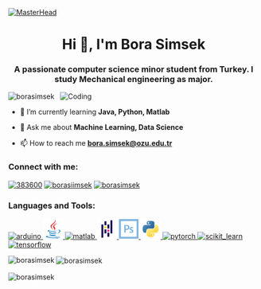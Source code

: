 [![MasterHead](https://th.bing.com/th/id/R.cf06f1da08a953d459a097109cab19ef?rik=SnHQyAgBePtgGQ&pid=ImgRaw&r=0)](https://rishavchanda.io)
<h1 align="center">Hi 👋, I'm Bora Simsek</h1>
<h3 align="center">A passionate computer science minor student from Turkey. I study Mechanical engineering as major.</h3>
<img align="right" alt="Coding" width="400" src="https://th.bing.com/th/id/R.49b6457037b8ea4f771bc7aa3135fb8f?rik=SAaaJMU0G5ML7A&riu=http%3a%2f%2fi.makeagif.com%2fmedia%2f8-26-2015%2fY35RpP.gif&ehk=vEJEWNo%2fV2GmPaw7q%2ffyeyPcF4CZkfXWSs7MGE0PXqA%3d&risl=&pid=ImgRaw&r=0">

<p align="left"> <img src="https://komarev.com/ghpvc/?username=borasimsek&label=Profile%20views&color=0e75b6&style=flat" alt="borasimsek" /> </p>

- 🌱 I’m currently learning **Java, Python, Matlab**

- 💬 Ask me about **Machine Learning, Data Science**

- 📫 How to reach me **bora.simsek@ozu.edu.tr**

<h3 align="left">Connect with me:</h3>



<p align="left">
<a href="https://stackoverflow.com/users/383600" target="blank"><img align="center" src="https://raw.githubusercontent.com/rahuldkjain/github-profile-readme-generator/master/src/images/icons/Social/stack-overflow.svg" alt="383600" height="30" width="40" /></a>
<a href="https://instagram.com/bora.siimsek" target="blank"><img align="center" src="https://raw.githubusercontent.com/rahuldkjain/github-profile-readme-generator/master/src/images/icons/Social/instagram.svg" alt="borasiimsek" height="30" width="40" /></a>
<a href="https://www.leetcode.com/borasimsek" target="blank"><img align="center" src="https://raw.githubusercontent.com/rahuldkjain/github-profile-readme-generator/master/src/images/icons/Social/leet-code.svg" alt="borasimsek" height="30" width="40" /></a>
</p>

<h3 align="left">Languages and Tools:</h3>
<p align="left"> <a href="https://www.arduino.cc/" target="_blank" rel="noreferrer"> <img src="https://cdn.worldvectorlogo.com/logos/arduino-1.svg" alt="arduino" width="40" height="40"/> </a> <a href="https://www.java.com" target="_blank" rel="noreferrer"> <img src="https://raw.githubusercontent.com/devicons/devicon/master/icons/java/java-original.svg" alt="java" width="40" height="40"/> </a> <a href="https://www.mathworks.com/" target="_blank" rel="noreferrer"> <img src="https://upload.wikimedia.org/wikipedia/commons/2/21/Matlab_Logo.png" alt="matlab" width="40" height="40"/> </a> <a href="https://pandas.pydata.org/" target="_blank" rel="noreferrer"> <img src="https://raw.githubusercontent.com/devicons/devicon/2ae2a900d2f041da66e950e4d48052658d850630/icons/pandas/pandas-original.svg" alt="pandas" width="40" height="40"/> </a> <a href="https://www.photoshop.com/en" target="_blank" rel="noreferrer"> <img src="https://raw.githubusercontent.com/devicons/devicon/master/icons/photoshop/photoshop-line.svg" alt="photoshop" width="40" height="40"/> </a> <a href="https://www.python.org" target="_blank" rel="noreferrer"> <img src="https://raw.githubusercontent.com/devicons/devicon/master/icons/python/python-original.svg" alt="python" width="40" height="40"/> </a> <a href="https://pytorch.org/" target="_blank" rel="noreferrer"> <img src="https://www.vectorlogo.zone/logos/pytorch/pytorch-icon.svg" alt="pytorch" width="40" height="40"/> </a> <a href="https://scikit-learn.org/" target="_blank" rel="noreferrer"> <img src="https://upload.wikimedia.org/wikipedia/commons/0/05/Scikit_learn_logo_small.svg" alt="scikit_learn" width="40" height="40"/> </a> <a href="https://www.tensorflow.org" target="_blank" rel="noreferrer"> <img src="https://www.vectorlogo.zone/logos/tensorflow/tensorflow-icon.svg" alt="tensorflow" width="40" height="40"/> </a> </p>

<p><img align="left" src="https://github-readme-stats.vercel.app/api/top-langs?username=borasimsek&show_icons=true&locale=en&layout=compact" alt="borasimsek" /></p>

<p>&nbsp;<img align="center" src="https://github-readme-stats.vercel.app/api?username=borasimsek&show_icons=true&locale=en" alt="borasimsek" /></p>

<p><img align="center" src="https://github-readme-streak-stats.herokuapp.com/?user=borasimsek&" alt="borasimsek" /></p>
